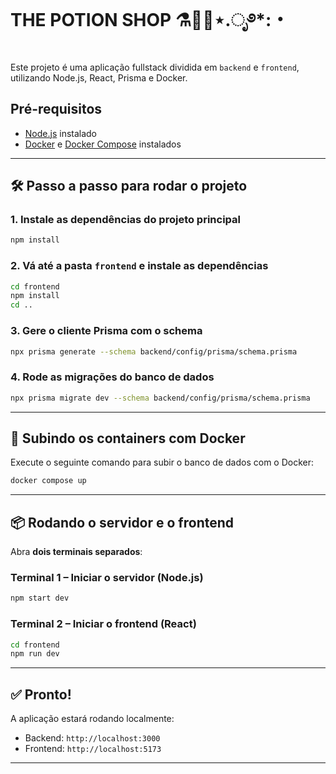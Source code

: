 # THE POTION SHOP ⚗️🧪🔮⋆.ೃ࿔*:・

Este projeto é uma aplicação fullstack dividida em `backend` e `frontend`, utilizando Node.js, React, Prisma e Docker.

## Pré-requisitos

- [Node.js](https://nodejs.org/) instalado
- [Docker](https://www.docker.com/) e [Docker Compose](https://docs.docker.com/compose/) instalados

---

## 🛠️ Passo a passo para rodar o projeto

### 1. Instale as dependências do projeto principal
```bash
npm install
```

### 2. Vá até a pasta `frontend` e instale as dependências
```bash
cd frontend
npm install
cd ..
```

### 3. Gere o cliente Prisma com o schema
```bash
npx prisma generate --schema backend/config/prisma/schema.prisma
```

### 4. Rode as migrações do banco de dados
```bash
npx prisma migrate dev --schema backend/config/prisma/schema.prisma
```

---

## 🐳 Subindo os containers com Docker

Execute o seguinte comando para subir o banco de dados com o Docker:

```bash
docker compose up
```

---

## 📦 Rodando o servidor e o frontend

Abra **dois terminais separados**:

### Terminal 1 – Iniciar o servidor (Node.js)
```bash
npm start dev
```

### Terminal 2 – Iniciar o frontend (React)
```bash
cd frontend
npm run dev
```

---

## ✅ Pronto!

A aplicação estará rodando localmente:
- Backend: `http://localhost:3000` 
- Frontend: `http://localhost:5173`

---
